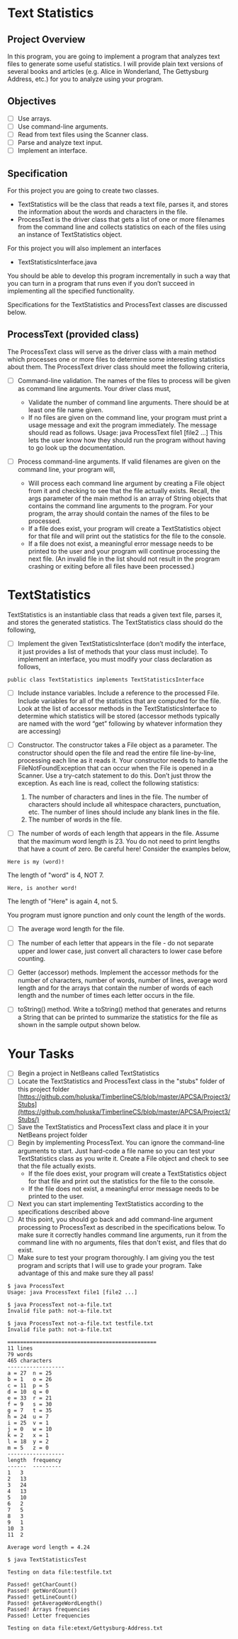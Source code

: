 # Text Statistics

## Project Overview
In this program, you are going to implement a program that analyzes text files to generate some useful statistics. I will provide plain text versions of several books and articles (e.g. Alice in Wonderland, The Gettysburg Address, etc.) for you to analyze using your program.

## Objectives

- [ ] Use arrays.
- [ ] Use command-line arguments.
- [ ] Read from text files using the Scanner class.
- [ ] Parse and analyze text input.
- [ ] Implement an interface.

## Specification

For this project you are going to create two classes.

- TextStatistics will be the class that reads a text file, parses it, and stores the information about the words and characters in the file.
- ProcessText is the driver class that gets a list of one or more filenames from the command line and collects statistics on each of the files using an instance of TextStatistics object.

For this project you will also implement an interfaces

- TextStatisticsInterface.java

You should be able to develop this program incrementally in such a way that you can turn in a
program that runs even if you don’t succeed in implementing all the specified functionality.

Specifications for the TextStatistics and ProcessText classes are discussed below.

## ProcessText (provided class)

The ProcessText class will serve as the driver class with a main method which processes one or
more files to determine some interesting statistics about them. The ProcessText driver class
should meet the following criteria,

- [ ] Command-line validation. The names of the files to process will be given as command
line arguments. Your driver class must,

	* Validate the number of command line arguments. There should be at least one file
name given.  
	* If no files are given on the command line, your program must print a usage message
and exit the program immediately. The message should read as follows. Usage: java
ProcessText file1 [file2 ...] This lets the user know how they should run the
program without having to go look up the documentation.

- [ ] Process command-line arguments. If valid filenames are given on the command line,
your program will,

	* Will process each command line argument by creating a File object from it and checking to see that the file actually exists. Recall, the args parameter of the main
method is an array of String objects that contains the command line arguments to
the program. For your program, the array should contain the names of the files to be
processed.
	* If a file does exist, your program will create a TextStatistics object for that file and
will print out the statistics for the file to the console.
	* If a file does not exist, a meaningful error message needs to be printed to the user
and your program will continue processing the next file. (An invalid file in the list
should not result in the program crashing or exiting before all files have been
processed.)

# TextStatistics

TextStatistics is an instantiable class that reads a given text file, parses it, and stores the generated statistics. The TextStatistics class should do the following,

- [ ] Implement the given TextStatisticsInterface (don’t modify the interface, it just provides
a list of methods that your class must include). To implement an interface, you must modify your class declaration as follows, 

```
public class TextStatistics implements TextStatisticsInterface

```

- [ ] Include instance variables. Include a reference to the processed File. Include variables
for all of the statistics that are computed for the file. Look at the list of accessor methods in
the TextStatisticsInterface to determine which statistics will be stored (accessor methods
typically are named with the word “get” following by whatever information they are
accessing)

- [ ] Constructor. The constructor takes a File object as a parameter. The constructor should
open the file and read the entire file line-by-line, processing each line as it reads it.
Your constructor needs to handle the FileNotFoundException that can occur when the
File is opened in a Scanner. Use a try-catch statement to do this. Don’t just throw the
exception. As each line is read, collect the following statistics:

	1. The number of characters and lines in the file. The number of characters should
include all whitespace characters, punctuation, etc. The number of lines should
include any blank lines in the file.
	2. The number of words in the file.  

- [ ] The number of words of each length that appears in the file. Assume that the
maximum word length is 23. You do not need to print lengths that have a count of
zero.  Be careful here!  Consider the examples below, 

```
Here is my (word)!
```

The length of "word" is 4, NOT 7.  

```
Here, is another word!
```

The length of "Here" is again 4, not 5.  

You program must ignore punction and only count the length of the words. 

- [ ] The average word length for the file.
- [ ] The number of each letter that appears in the file - do not separate upper and lower
case, just convert all characters to lower case before counting.

- [ ] Getter (accessor) methods. Implement the accessor methods for the number of characters,
number of words, number of lines, average word length and for the arrays that contain the
number of words of each length and the number of times each letter occurs in the file.
- [ ] toString() method. Write a toString() method that generates and returns a String that can
be printed to summarize the statistics for the file as shown in the sample output shown
below.
	
# Your Tasks

- [ ] Begin a project in NetBeans called TextStatistics
- [ ] Locate the TextStatistics and ProcessText class in the "stubs" folder of this project folder [https://github.com/hpluska/TimberlineCS/blob/master/APCSA/Project3/Stubs](https://github.com/hpluska/TimberlineCS/blob/master/APCSA/Project3/Stubs/)
- [ ] Save the TextStatistics and ProcessText class and place it in your NetBeans project folder
- [ ] Begin by implementing ProcessText. You can ignore the command-line arguments to start. Just hard-code a file name so you can test your TextStatistics class as you write it. Create a File object and check to see that the file actually exists.
  * If the file does exist, your program will create a TextStatistics object for that file and print out the statistics for the file to the console.
  * If the file does not exist, a meaningful error message needs to be printed to the user.
- [ ] Next you can start implementing TextStatistics according to the specifications described above
- [ ] At this point, you should go back and add command-line argument processing to ProcessText as described in the specifications below. To make sure it correctly handles command line arguments, run it from the command line with no arguments, files that don't exist, and files that do exist.
- [ ] Make sure to test your program thoroughly. I am giving you the test program and scripts that I will use to grade your program. Take advantage of this and make sure they all pass!

```
$ java ProcessText
Usage: java ProcessText file1 [file2 ...]

$ java ProcessText not-a-file.txt
Invalid file path: not-a-file.txt

$ java ProcessText not-a-file.txt testfile.txt
Invalid file path: not-a-file.txt

===============================================
11 lines
79 words
465 characters
------------------
a = 27	n = 25
b = 1 	o = 26
c = 11	p = 5
d = 10	q = 0
e = 33	r = 21
f = 9	s = 30
g = 7	t = 35
h = 24	u = 7
i = 25	v = 1
j = 0	w = 10
k = 2	x = 1
l = 18	y = 2
m = 5	z = 0
------------------
length  frequency
------	---------
1	3
2	13
3	24
4	13
5	10
6	2
7	5
8	3
9	1
10	3
11	2

Average word length = 4.24

$ java TextStatisticsTest

Testing on data file:testfile.txt

Passed! getCharCount()
Passed! getWordCount()
Passed! getLineCount()
Passed! getAverageWordLength()
Passed! Arrays frequencies
Passed! Letter frequencies

Testing on data file:etext/Gettysburg-Address.txt

```






